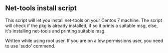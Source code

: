 ## Net-tools install script
This script will let you install net-tools on your Centos 7 machine. 
The script will check if the pkg is already installed, if so it prints a suitable msg,
else, it's installing net-tools and printing suitable msg.

Written while using root user. If you are on a low permissions user, you need to use 'sudo' commend.
